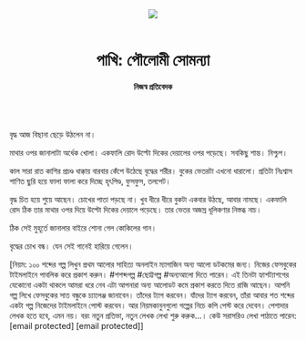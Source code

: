 <div align=center>
<img src=https://images.prothomalo.com/prothomalo-bangla/2021-01/1d75151c-eff9-4e9f-ac28-aebc4618d00f/palo_bangla_og.png />
<br><br>
<h1>পাখি: পৌলোমী সোমন্যা</h1>
<h4>নিজস্ব প্রতিবেদক</h4>
<br><br>
</div>

বৃদ্ধ আজ বিছানা ছেড়ে উঠলেন না।

মাথার ওপর জানালাটা অর্ধেক খোলা। একফালি রোদ উল্টো দিকের দেয়ালের ওপর পড়েছে। সবকিছু শান্ত। নিশ্চুপ।

কাল সারা রাত কাশির প্রচণ্ড ধাক্কায় বারবার কেঁপে উঠেছে বৃদ্ধের শরীর। বুকের ভেতরটা এখনো ধারালো। প্রতিটা নিঃশ্বাস শাণিত ছুরি হয়ে ফালা ফালা করে দিচ্ছে হৃৎপিণ্ড, ফুসফুস, তলপেট।

বৃদ্ধ চিত হয়ে শুয়ে আছেন। চোখের পাতা পড়ছে না। খুব ধীরে ধীরে বুকটা একবার উঠছে, আবার নামছে। একফালি রোদ ঠিক তার মাথার ওপর দিয়ে উল্টো দিকের দেয়ালে পড়েছে। তার ভেতর অজস্র ধূলিকণার নিস্তব্ধ নাচ।

ঠিক সেই মুহূর্তে জানালার বাইরে শোনা গেল কোকিলের গান।

বৃদ্ধের চোখ বন্ধ। যেন সেই গানেই হারিয়ে গেলেন।

[নিয়ম: ১০০ শব্দের গল্প লিখুন প্রথম আলোর সাহিত্য অনলাইন ম্যাগাজিন অন্য আলো ডটকমের জন্য। নিজের ফেসবুকের টাইমলাইনে পাবলিক করে প্রকাশ করুন। #শশব্দগল্প #ছোট্টগল্প #অন্যআলো দিতে পারেন। এই তিনটা হ্যাশট্যাশগের যেকোনো একটা থাকলে আমরা ধরে নেব এটা আপনারা অন্য আলোডট কমে প্রকাশ করতে দিতে রাজি আছেন। আপনি গল্প লিখে ফেসবুকের সাত বন্ধুকে চ্যালেঞ্জ জানাবেন। তাঁদের ট্যাগ করবেন। যাঁদের ট্যাগ করবেন, তাঁরা আবার শত শব্দের একটা গল্প নিজেদের টাইমলাইনে পোস্ট করবেন। আর নিয়মকানুনগুলো গল্পের নিচে কপি পেস্ট করে দেবেন। পেশাদার লেখক হতে হবে, এমন নয়। বরং নতুন প্রতিভা, নতুন লেখক লেখা শুরু করুক...। কেউ সরাসরিও লেখা পাঠাতে পারেন: [email protected] [email protected]]
